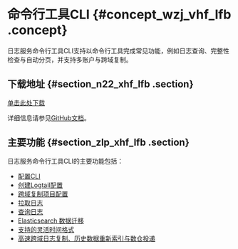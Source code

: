 # 命令行工具CLI {#concept_wzj_vhf_lfb .concept}

日志服务命令行工具CLI支持以命令行工具完成常见功能，例如日志查询、完整性检查与自动分页，并支持多账户与跨域复制。

## 下载地址 {#section_n22_xhf_lfb .section}

[单击此处下载](https://aliyun-log-cli.readthedocs.io/en/latest/README_CN.html#安装)

详细信息请参见[GitHub文档](https://aliyun-log-cli.readthedocs.io/en/latest/README_CN.html)。

## 主要功能 {#section_zlp_xhf_lfb .section}

日志服务命令行工具CLI的主要功能包括：

-   [配置CLI](http://aliyun-log-cli.readthedocs.io/en/latest/tutorials/tutorial_configure_cli_cn.html)
-   [创建Logtail配置](http://aliyun-log-cli.readthedocs.io/en/latest/tutorials/tutorial_create_logtail_config.html)
-   [跨域复制项目配置](http://aliyun-log-cli.readthedocs.io/en/latest/tutorials/tutorial_manage_cross_region_copy.html)
-   [拉取日志](http://aliyun-log-cli.readthedocs.io/en/latest/tutorials/tutorial_pull_logs.html)
-   [查询日志](http://aliyun-log-cli.readthedocs.io/en/latest/tutorials/tutorial_get_logs.html)
-   [Elasticsearch 数据迁移](https://github.com/aliyun/aliyun-log-cli/tree/master/doc/tutorials/tutorial_es_migration_cn.md)
-   [支持的灵活时间格式](https://aliyun-log-cli.readthedocs.io/en/latest/tutorials/tutorial_human_readable_datetime.html)
-   [高速跨域日志复制、历史数据重新索引与数仓投递](https://aliyun-log-cli.readthedocs.io/en/latest/tutorials/tutorial_copy_data.html)

